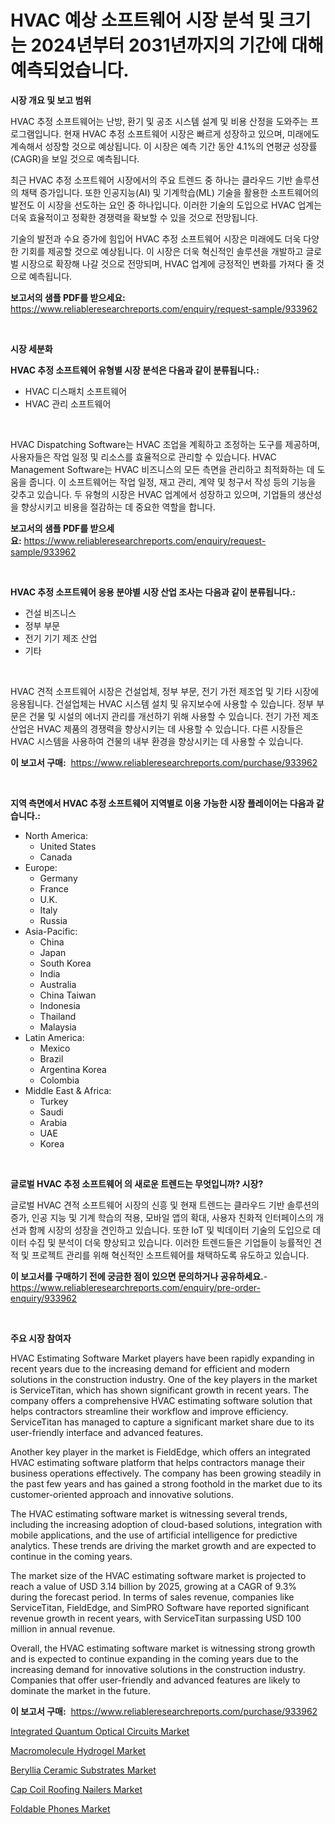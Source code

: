 <p><h1>HVAC 예상 소프트웨어 시장 분석 및 크기는 2024년부터 2031년까지의 기간에 대해 예측되었습니다.</h1></p><p><strong>시장 개요 및 보고 범위</strong></p>
<p><p>HVAC 추정 소프트웨어는 난방, 환기 및 공조 시스템 설계 및 비용 산정을 도와주는 프로그램입니다. 현재 HVAC 추정 소프트웨어 시장은 빠르게 성장하고 있으며, 미래에도 계속해서 성장할 것으로 예상됩니다. 이 시장은 예측 기간 동안 4.1%의 연평균 성장률(CAGR)을 보일 것으로 예측됩니다.</p><p>최근 HVAC 추정 소프트웨어 시장에서의 주요 트렌드 중 하나는 클라우드 기반 솔루션의 채택 증가입니다. 또한 인공지능(AI) 및 기계학습(ML) 기술을 활용한 소프트웨어의 발전도 이 시장을 선도하는 요인 중 하나입니다. 이러한 기술의 도입으로 HVAC 업계는 더욱 효율적이고 정확한 경쟁력을 확보할 수 있을 것으로 전망됩니다.</p><p>기술의 발전과 수요 증가에 힘입어 HVAC 추정 소프트웨어 시장은 미래에도 더욱 다양한 기회를 제공할 것으로 예상됩니다. 이 시장은 더욱 혁신적인 솔루션을 개발하고 글로벌 시장으로 확장해 나갈 것으로 전망되며, HVAC 업계에 긍정적인 변화를 가져다 줄 것으로 예측됩니다.</p></p>
<p><strong>보고서의 샘플 PDF를 받으세요:</strong> <a href="https://www.reliableresearchreports.com/enquiry/request-sample/933962">https://www.reliableresearchreports.com/enquiry/request-sample/933962</a></p>
<p>&nbsp;</p>
<p><strong>시장 세분화</strong></p>
<p><strong>HVAC 추정 소프트웨어 유형별 시장 분석은 다음과 같이 분류됩니다.:</strong></p>
<p><ul><li>HVAC 디스패치 소프트웨어</li><li>HVAC 관리 소프트웨어</li></ul></p>
<p>&nbsp;</p>
<p><p>HVAC Dispatching Software는 HVAC 조업을 계획하고 조정하는 도구를 제공하며, 사용자들은 작업 일정 및 리소스를 효율적으로 관리할 수 있습니다. HVAC Management Software는 HVAC 비즈니스의 모든 측면을 관리하고 최적화하는 데 도움을 줍니다. 이 소프트웨어는 작업 일정, 재고 관리, 계약 및 청구서 작성 등의 기능을 갖추고 있습니다. 두 유형의 시장은 HVAC 업계에서 성장하고 있으며, 기업들의 생산성을 향상시키고 비용을 절감하는 데 중요한 역할을 합니다.</p></p>
<p><strong>보고서의 샘플 PDF를 받으세요:</strong>&nbsp;<a href="https://www.reliableresearchreports.com/enquiry/request-sample/933962">https://www.reliableresearchreports.com/enquiry/request-sample/933962</a></p>
<p>&nbsp;</p>
<p><strong> HVAC 추정 소프트웨어 응용 분야별 시장 산업 조사는 다음과 같이 분류됩니다.:</strong></p>
<p><ul><li>건설 비즈니스</li><li>정부 부문</li><li>전기 기기 제조 산업</li><li>기타</li></ul></p>
<p>&nbsp;</p>
<p><p>HVAC 견적 소프트웨어 시장은 건설업체, 정부 부문, 전기 가전 제조업 및 기타 시장에 응용됩니다. 건설업체는 HVAC 시스템 설치 및 유지보수에 사용할 수 있습니다. 정부 부문은 건물 및 시설의 에너지 관리를 개선하기 위해 사용할 수 있습니다. 전기 가전 제조 산업은 HVAC 제품의 경쟁력을 향상시키는 데 사용할 수 있습니다. 다른 시장들은 HVAC 시스템을 사용하여 건물의 내부 환경을 향상시키는 데 사용할 수 있습니다.</p></p>
<p><strong>이 보고서 구매:</strong>&nbsp; <a href="https://www.reliableresearchreports.com/purchase/933962">https://www.reliableresearchreports.com/purchase/933962</a></p>
<p>&nbsp;</p>
<p><strong>지역 측면에서 HVAC 추정 소프트웨어 지역별로 이용 가능한 시장 플레이어는 다음과 같습니다.:</strong></p>
<p><ul>
    <li>
        North America:
        <ul>
            <li>United States</li>
            <li>Canada</li>
        </ul>
    </li>
    <li>
        Europe:
        <ul>
            <li>Germany</li>
            <li>France</li>
            <li>U.K.</li>
            <li>Italy</li>
            <li>Russia</li>
        </ul>
    </li>
    <li>
        Asia-Pacific:
        <ul>
            <li>China</li>
            <li>Japan</li>
            <li>South Korea</li>
            <li>India</li>
            <li>Australia</li>
            <li>China Taiwan</li>
            <li>Indonesia</li>
            <li>Thailand</li>
            <li>Malaysia</li>
        </ul>
    </li>
    <li>
        Latin America:
        <ul>
            <li>Mexico</li>
            <li>Brazil</li>
            <li>Argentina Korea</li>
            <li>Colombia</li>
        </ul>
    </li>
    <li>
        Middle East & Africa:
        <ul>
            <li>Turkey</li>
            <li>Saudi</li>
            <li>Arabia</li>
            <li>UAE</li>
            <li>Korea</li>
        </ul>
    </li>
    </ul></p>
<p>&nbsp;</p>
<p><strong>글로벌 HVAC 추정 소프트웨어 의 새로운 트렌드는 무엇입니까? 시장?</strong></p>
<p><p>글로벌 HVAC 견적 소프트웨어 시장의 신흥 및 현재 트렌드는 클라우드 기반 솔루션의 증가, 인공 지능 및 기계 학습의 적용, 모바일 앱의 확대, 사용자 친화적 인터페이스의 개선과 함께 시장의 성장을 견인하고 있습니다. 또한 IoT 및 빅데이터 기술의 도입으로 데이터 수집 및 분석이 더욱 향상되고 있습니다. 이러한 트렌드들은 기업들이 능률적인 견적 및 프로젝트 관리를 위해 혁신적인 소프트웨어를 채택하도록 유도하고 있습니다.</p></p>
<p><strong>이 보고서를 구매하기 전에 궁금한 점이 있으면 문의하거나 공유하세요.</strong>- <a href="https://www.reliableresearchreports.com/enquiry/pre-order-enquiry/933962">https://www.reliableresearchreports.com/enquiry/pre-order-enquiry/933962</a></p>
<p>&nbsp;</p>
<p><strong>주요 시장 참여자</strong></p>
<p><p>HVAC Estimating Software Market players have been rapidly expanding in recent years due to the increasing demand for efficient and modern solutions in the construction industry. One of the key players in the market is ServiceTitan, which has shown significant growth in recent years. The company offers a comprehensive HVAC estimating software solution that helps contractors streamline their workflow and improve efficiency. ServiceTitan has managed to capture a significant market share due to its user-friendly interface and advanced features.</p><p>Another key player in the market is FieldEdge, which offers an integrated HVAC estimating software platform that helps contractors manage their business operations effectively. The company has been growing steadily in the past few years and has gained a strong foothold in the market due to its customer-oriented approach and innovative solutions.</p><p>The HVAC estimating software market is witnessing several trends, including the increasing adoption of cloud-based solutions, integration with mobile applications, and the use of artificial intelligence for predictive analytics. These trends are driving the market growth and are expected to continue in the coming years.</p><p>The market size of the HVAC estimating software market is projected to reach a value of USD 3.14 billion by 2025, growing at a CAGR of 9.3% during the forecast period. In terms of sales revenue, companies like ServiceTitan, FieldEdge, and SimPRO Software have reported significant revenue growth in recent years, with ServiceTitan surpassing USD 100 million in annual revenue.</p><p>Overall, the HVAC estimating software market is witnessing strong growth and is expected to continue expanding in the coming years due to the increasing demand for innovative solutions in the construction industry. Companies that offer user-friendly and advanced features are likely to dominate the market in the future.</p></p>
<p><strong>이 보고서 구매:</strong>&nbsp;&nbsp;<a href="https://www.reliableresearchreports.com/purchase/933962">https://www.reliableresearchreports.com/purchase/933962</a></p>
<p><p><a href="https://view.publitas.com/reportprime-1/integrated-quantum-optical-circuits-market-size-share-trends-analysis-report-by-material-by-type-by-end-user-by-region-and-segment-forecasts-2024-2031/">Integrated Quantum Optical Circuits Market</a></p><p><a href="https://pretty-mail-caf.notion.site/Macromolecule-Hydrogel-Market-Size-Growth-and-Forecast-from-2024-2031-0e62ab897e70462caa9522fcc9ba7f75">Macromolecule Hydrogel Market</a></p><p><a href="https://github.com/nicoletavirag/Market-Research-Report-List-2/blob/main/beryllia-ceramic-substrates-market.md">Beryllia Ceramic Substrates Market</a></p><p><a href="https://github.com/mauripalmi/Market-Research-Report-List-2/blob/main/cap-coil-roofing-nailers-market.md">Cap Coil Roofing Nailers Market</a></p><p><a href="https://view.publitas.com/reportprime-1/decoding-the-foldable-phones-market-a-deep-dive-into-the-latest-market-trends-market-segmentation-and-competitive-analysis/">Foldable Phones Market</a></p></p>
